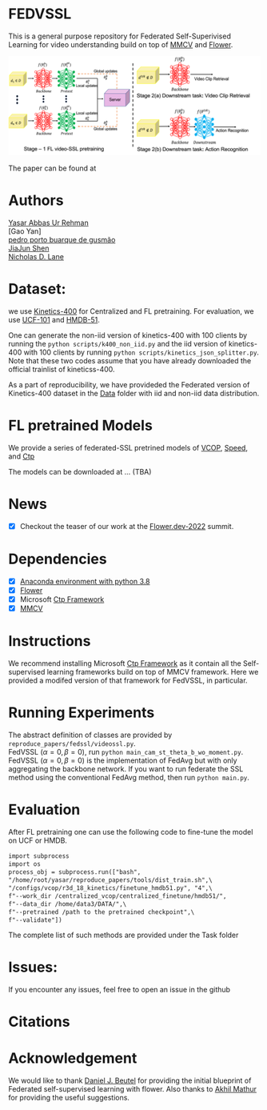 # FEDVSSL
This is a general purpose repository for Federated Self-Superivised Learning for video understanding build on top of [MMCV](https://mmcv.readthedocs.io/en/latest/) and [Flower](https://flower.dev/).
<p align="center">
<img src="https://github.com/yasar-rehman/FEDVSSL/blob/master/FVSSL.png"/>
 </p>

The paper can be found at 

# Authors
[Yasar Abbas Ur Rehman](https://yasar-rehman.github.io/yasar/) <br>
[Gao Yan] <br>
[pedro porto buarque de gusmão](https://www.linkedin.com/in/pedropgusmao/?originalSubdomain=uk) <br>
[JiaJun Shen](https://www.linkedin.com/in/jiajunshen/) <br>
[Nicholas D. Lane](http://niclane.org/) <br>

# Dataset:
we use [Kinetics-400](https://www.deepmind.com/open-source/kinetics) for Centralized and FL pretraining. For evaluation, we use [UCF-101](https://www.crcv.ucf.edu/data/UCF101.php) and [HMDB-51](https://serre-lab.clps.brown.edu/resource/hmdb-a-large-human-motion-database/).

One can generate the non-iid version of kinetics-400 with 100 clients by running the ````python scripts/k400_non_iid.py```` and the iid version of kinetics-400 with 100 clients by running ````python scripts/kinetics_json_splitter.py````. Note that these two codes assume that you have already downloaded the official trainlist of kineticss-400. 

As a part of reproducibility, we have provideded the Federated version of Kinetics-400 dataset in the  [Data](https://github.com/yasar-rehman/FEDVSSL/tree/master/DATA)
folder with iid and non-iid data distribution. 

# FL pretrained Models
We provide a series of federated-SSL pretrined models of [VCOP](https://openaccess.thecvf.com/content_CVPR_2019/papers/Xu_Self-Supervised_Spatiotemporal_Learning_via_Video_Clip_Order_Prediction_CVPR_2019_paper.pdf), [Speed](https://arxiv.org/pdf/2004.06130.pdf), and [Ctp](https://openaccess.thecvf.com/content/CVPR2021/papers/Wang_Unsupervised_Visual_Representation_Learning_by_Tracking_Patches_in_Video_CVPR_2021_paper.pdf)

The models can be downloaded at ... (TBA)

# News
- [x] Checkout the teaser of our work at the [Flower.dev-2022](https://flower.dev/conf/flower-summit-2022/) summit. 
# Dependencies
- [x] [Anaconda environment with python 3.8](https://docs.conda.io/projects/conda/en/4.6.0/_downloads/52a95608c49671267e40c689e0bc00ca/conda-cheatsheet.pdf) 
- [x] [Flower](https://flower.dev/) <br>
- [x] Microsoft [Ctp Framework](https://github.com/microsoft/CtP)
- [x] [MMCV](https://mmcv.readthedocs.io/en/latest/)

# Instructions
We recommend installing Microsoft [Ctp Framework](https://github.com/microsoft/CtP) as it contain all the Self-supervised learning frameworks build on top of MMCV framework. Here we provided a modifed version of that framework for FedVSSL, in particular.
# Running Experiments
The abstract definition of classes are provided by ````reproduce_papers/fedssl/videossl.py````. <br>
FedVSSL $(\alpha=0, \beta=0)$, run ````python main_cam_st_theta_b_wo_moment.py````. <br>
FedVSSL $(\alpha=0, \beta=0)$ is the implementation of FedAvg but with only aggregating the backbone network. If you want to run federate the SSL method using the conventional FedAvg method, then run ````python main.py````.
# Evaluation
After FL pretraining one can use the following code to fine-tune the model on UCF or HMDB.
````
import subprocess
import os
process_obj = subprocess.run(["bash", "/home/root/yasar/reproduce_papers/tools/dist_train.sh",\
"/configs/vcop/r3d_18_kinetics/finetune_hmdb51.py", "4",\
f"--work_dir /centralized_vcop/centralized_finetune/hmdb51/",
f"--data_dir /home/data3/DATA/",\
f"--pretrained /path to the pretrained checkpoint",\
f"--validate"])

````
The complete list of such methods are provided under the Task folder
# Issues: 
If you encounter any issues, feel free to open an issue in the github 


# Citations

# Acknowledgement
We would like to thank [Daniel J. Beutel](https://github.com/danieljanes) for providing the initial blueprint of Federated self-supervised learning with flower. Also thanks to [Akhil Mathur](https://akhilmathurs.github.io/index.html) for providing the useful suggestions.
